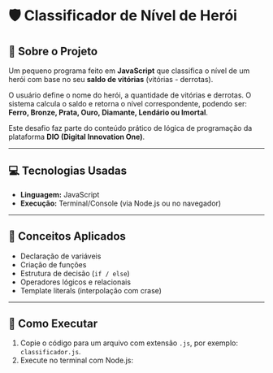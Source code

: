 # 🛡️ Classificador de Nível de Herói

## 📕 Sobre o Projeto

Um pequeno programa feito em **JavaScript** que classifica o nível de um herói com base no seu **saldo de vitórias** (vitórias - derrotas).

O usuário define o nome do herói, a quantidade de vitórias e derrotas. O sistema calcula o saldo e retorna o nível correspondente, podendo ser: **Ferro, Bronze, Prata, Ouro, Diamante, Lendário ou Imortal**.

Este desafio faz parte do conteúdo prático de lógica de programação da plataforma **DIO (Digital Innovation One)**.

---

## 💻 Tecnologias Usadas

- **Linguagem:** JavaScript  
- **Execução:** Terminal/Console (via Node.js ou no navegador)

---

## 🧠 Conceitos Aplicados

- Declaração de variáveis
- Criação de funções
- Estrutura de decisão (`if / else`)
- Operadores lógicos e relacionais
- Template literals (interpolação com crase)

---

## 🚀 Como Executar

1. Copie o código para um arquivo com extensão `.js`, por exemplo: `classificador.js`.
2. Execute no terminal com Node.js:

